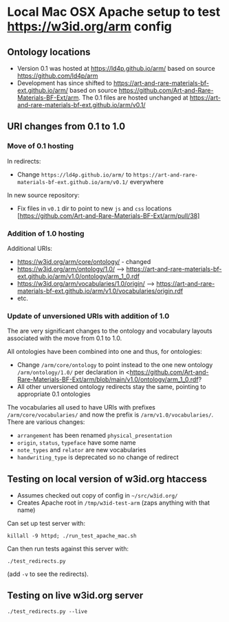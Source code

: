 # Local Mac OSX Apache setup to test https://w3id.org/arm config

## Ontology locations

  * Version 0.1 was hosted at <https://ld4p.github.io/arm/> based on source <https://github.com/ld4p/arm>
  * Development has since shifted to <https://art-and-rare-materials-bf-ext.github.io/arm/> based on source <https://github.com/Art-and-Rare-Materials-BF-Ext/arm>. The 0.1 files are hosted unchanged at <https://art-and-rare-materials-bf-ext.github.io/arm/v0.1/>

## URI changes from 0.1 to 1.0

### Move of 0.1 hosting

In redirects:
  * Change `https://ld4p.github.io/arm/` to `https://art-and-rare-materials-bf-ext.github.io/arm/v0.1/` everywhere

In new source repository:
  * Fix files in `v0.1` dir to point to new `js` and `css` locations [https://github.com/Art-and-Rare-Materials-BF-Ext/arm/pull/38]

### Addition of 1.0 hosting

Additional URIs:
  * https://w3id.org/arm/core/ontology/ - changed
  * https://w3id.org/arm/ontology/1.0/ --> https://art-and-rare-materials-bf-ext.github.io/arm/v1.0/ontology/arm_1_0.rdf
  * https://w3id.org/arm/vocabularies/1.0/origin/ --> https://art-and-rare-materials-bf-ext.github.io/arm/v1.0/vocabularies/origin.rdf
  * etc.

### Update of unversioned URIs with addition of 1.0

The are very significant changes to the ontology and vocabulary layouts associated with the move from 0.1 to 1.0.

All ontologies have been combined into one and thus, for ontologies:
  * Change `/arm/core/ontology` to point instead to the one new ontology `/arm/ontology/1.0/` per declaration in <https://github.com/Art-and-Rare-Materials-BF-Ext/arm/blob/main/v1.0/ontology/arm_1_0.rdf?
  * All other unversioned ontology redirects stay the same, pointing to appropriate 0.1 ontologies

The vocabularies all used to have URIs with prefixes `/arm/core/vocabularies/` and now the prefix is `/arm/v1.0/vocabularies/`. There are various changes:

  * `arrangement` has been renamed `physical_presentation`
  * `origin`, `status`, `typeface` have some name
  * `note_types` and `relator` are new vocabularies
  * `handwriting_type` is deprecated so no change of redirect

## Testing on local version of w3id.org htaccess

  * Assumes checked out copy of config in `~/src/w3id.org/`
  * Creates Apache root in `/tmp/w3id-test-arm` (zaps anything with that name)

Can set up test server with:

```
killall -9 httpd; ./run_test_apache_mac.sh
```

Can then run tests against this server with:

```
./test_redirects.py
```

(add `-v` to see the redirects).

## Testing on live w3id.org server

```
./test_redirects.py --live
```

